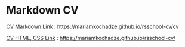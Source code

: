 # Markdown CV

[CV Markdown Link](https://mariamkochadze.github.io/rsschool-cv/cv) : https://mariamkochadze.github.io/rsschool-cv/cv

[CV HTML, CSS Link](https://mariamkochadze.github.io/rsschool-cv/) : https://mariamkochadze.github.io/rsschool-cv/
